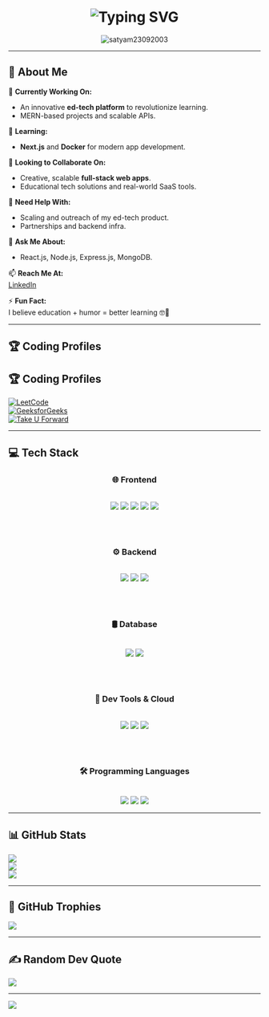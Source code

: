 <h1 align="center">
  <img src="https://readme-typing-svg.herokuapp.com?font=Fira+Code&size=30&duration=4000&pause=1000&color=FFFFFF&center=true&vCenter=true&width=435&lines=Hi+there+👋%2C+I'm+Satyam" alt="Typing SVG" />
</h1>


<p align="center">
  <img src="https://komarev.com/ghpvc/?username=satyam23092003&label=Profile%20views&color=0e75b6&style=flat" alt="satyam23092003" />
</p>

---

## 💫 About Me

🔭 **Currently Working On:**  
- An innovative **ed-tech platform** to revolutionize learning.  
- MERN-based projects and scalable APIs.

🌱 **Learning:**  
- **Next.js** and **Docker** for modern app development.

👯 **Looking to Collaborate On:**  
- Creative, scalable **full-stack web apps**.  
- Educational tech solutions and real-world SaaS tools.

🤝 **Need Help With:**  
- Scaling and outreach of my ed-tech product.  
- Partnerships and backend infra.

💬 **Ask Me About:**  
- React.js, Node.js, Express.js, MongoDB.

📫 **Reach Me At:**  
[LinkedIn](https://www.linkedin.com/in/kumar-satyam-298507250)

⚡ **Fun Fact:**  
I believe education + humor = better learning 🤓🎉

---

## 🏆 Coding Profiles

## 🏆 Coding Profiles

[![LeetCode](https://img.shields.io/badge/LeetCode-FFA116?style=for-the-badge&logo=leetcode&logoColor=black)](https://leetcode.com/kumar%20satyam)  
[![GeeksforGeeks](https://img.shields.io/badge/GeeksforGeeks-2F8D46?style=for-the-badge&logo=GeeksforGeeks&logoColor=white)](https://auth.geeksforgeeks.org/user/kumarsatywfph)  
[![Take U Forward](https://img.shields.io/badge/Take%20U%20Forward-Handsome__Mango-orange?style=for-the-badge&logo=target&logoColor=white)](https://takeuforward.org/plus/profile/Handsome_Mango)


---

## 💻 Tech Stack

<div align="center">

### 🌐 Frontend
<br/>
<img src="https://img.shields.io/badge/html5-E34F26?style=for-the-badge&logo=html5&logoColor=white" />
<img src="https://img.shields.io/badge/css3-1572B6?style=for-the-badge&logo=css3&logoColor=white" />
<img src="https://img.shields.io/badge/javascript-F7DF1E?style=for-the-badge&logo=javascript&logoColor=black" />
<img src="https://img.shields.io/badge/react-20232A?style=for-the-badge&logo=react&logoColor=61DAFB" />
<img src="https://img.shields.io/badge/tailwindcss-38B2AC?style=for-the-badge&logo=tailwind-css&logoColor=white" />

<br/><br/>

### ⚙️ Backend
<br/>
<img src="https://img.shields.io/badge/node.js-43853D?style=for-the-badge&logo=node-dot-js&logoColor=white" />
<img src="https://img.shields.io/badge/express.js-000000?style=for-the-badge&logo=express&logoColor=white" />
<img src="https://img.shields.io/badge/nodemailer-E4405F?style=for-the-badge&logo=gmail&logoColor=white" />

<br/><br/>

### 🛢️ Database
<br/>
<img src="https://img.shields.io/badge/mongodb-47A248?style=for-the-badge&logo=mongodb&logoColor=white" />
<img src="https://img.shields.io/badge/mysql-00758F?style=for-the-badge&logo=mysql&logoColor=white" />

<br/><br/>

### 🧰 Dev Tools & Cloud
<br/>
<img src="https://img.shields.io/badge/postman-FF6C37?style=for-the-badge&logo=postman&logoColor=white" />
<img src="https://img.shields.io/badge/docker-2496ED?style=for-the-badge&logo=docker&logoColor=white" />
<img src="https://img.shields.io/badge/vercel-000000?style=for-the-badge&logo=vercel&logoColor=white" />

<br/><br/>

### 🛠️ Programming Languages
<br/>
<img src="https://img.shields.io/badge/java-ED8B00?style=for-the-badge&logo=java&logoColor=white" />
<img src="https://img.shields.io/badge/c-00599C?style=for-the-badge&logo=c&logoColor=white" />
<img src="https://img.shields.io/badge/c++-004482?style=for-the-badge&logo=cplusplus&logoColor=white" />

</div>

---

## 📊 GitHub Stats

![](https://github-readme-stats.vercel.app/api?username=satyam23092003&theme=prussian&hide_border=true&include_all_commits=true&count_private=true)  
![](https://github-readme-streak-stats.herokuapp.com/?user=satyam23092003&theme=prussian&hide_border=true)  
![](https://github-readme-stats.vercel.app/api/top-langs/?username=satyam23092003&theme=prussian&hide_border=true&layout=compact)

---

## 🏅 GitHub Trophies

![](https://github-profile-trophy.vercel.app/?username=satyam23092003&theme=algolia&no-frame=false&no-bg=true&margin-w=4)

---

## ✍️ Random Dev Quote

![](https://quotes-github-readme.vercel.app/api?type=horizontal&theme=radical)

---

[![](https://visitcount.itsvg.in/api?id=satyam23092003&icon=2&color=0)](https://visitcount.itsvg.in)
